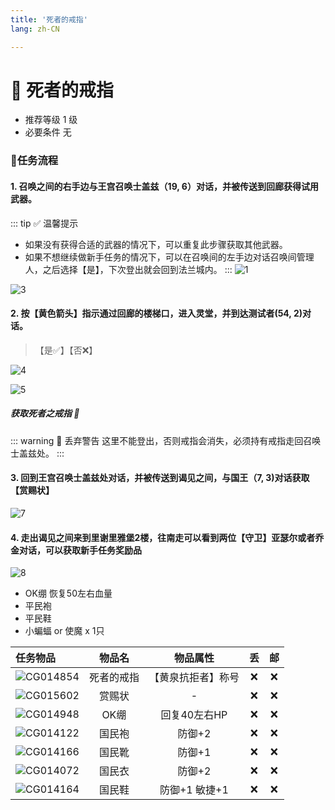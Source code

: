 ```yaml
---
title: '死者的戒指'
lang: zh-CN

---
```


<RouterBack />


# 📜 死者的戒指

- 推荐等级 1 级
- 必要条件 无

### 📝任务流程

#### 1. 召唤之间的右手边与王宫召唤士盖兹（19, 6）对话，并被传送到回廊获得试用武器。
::: tip ✅ 温馨提示
- 如果没有获得合适的武器的情况下，可以重复此步骤获取其他武器。
- 如果不想继续做新手任务的情况下，可以在召唤间的左手边对话召唤间管理人，之后选择【是】，下次登出就会回到法兰城内。
:::
![1](https://user-images.githubusercontent.com/78347270/115993070-05ad6480-a60c-11eb-8551-b2f007a9b5b4.png)

![3](https://user-images.githubusercontent.com/78347270/115993113-4a390000-a60c-11eb-8803-168bf4aa450d.png)

#### 2. 按【黄色箭头】指示通过回廊的楼梯口，进入灵堂，并到达测试者(54, 2)对话。
> 【是✅】【否❌】

![4](https://user-images.githubusercontent.com/78347270/115993171-92f0b900-a60c-11eb-9cad-24cc83119c7c.png)

![5](https://user-images.githubusercontent.com/78347270/115993213-cfbcb000-a60c-11eb-9f0f-97e764754b04.png)

##### 获取死者之戒指 💍
::: warning 🚨 丢弃警告
这里不能登出，否则戒指会消失，必须持有戒指走回召唤士盖兹处。
:::

#### 3. 回到王宫召唤士盖兹处对话，并被传送到谒见之间，与国王（7, 3)对话获取【赏赐状】

![7](https://user-images.githubusercontent.com/78347270/115993463-d1d33e80-a60d-11eb-953b-f263ebdfd595.png)


#### 4. 走出谒见之间来到里谢里雅堡2楼，往南走可以看到两位【守卫】亚瑟尔或者乔金对话，可以获取新手任务奖励品

![8](https://user-images.githubusercontent.com/78347270/115993492-f16a6700-a60d-11eb-9b64-bec6f9cebfd0.png)
- OK绷 恢复50左右血量
- 平民袍
- 平民鞋
- 小蝙蝠 or 使魔 x 1只



| 任务物品 | 物品名 | 物品属性 | 丢 | 邮 |
| :---- |:-------------:|:-------------:|:-------------:|:-------------:|
| ![CG014854](https://user-images.githubusercontent.com/78347270/116801034-2102fd00-ab41-11eb-91cd-04c483df1824.gif) |  死者的戒指  |  【黄泉抗拒者】称号  |  :x:  |  :x:  |
| ![CG015602](https://user-images.githubusercontent.com/78347270/116801033-2102fd00-ab41-11eb-90b3-69a0ce5d77f5.gif) |  赏赐状  |  -  |  :x:  |  :x:  |
| ![CG014948](https://user-images.githubusercontent.com/78347270/116801032-206a6680-ab41-11eb-812d-9b720ef378a9.gif) |  OK绷  | 回复40左右HP |  :x:  |  :x:  |
| ![CG014122](https://user-images.githubusercontent.com/78347270/116801031-206a6680-ab41-11eb-8880-44f0521891a7.gif) |  国民袍  | 防御+2 |  :x:  |  :x:  |
| ![CG014166](https://user-images.githubusercontent.com/78347270/116801029-1fd1d000-ab41-11eb-8aa6-837803c6a023.gif) |  国民靴  | 防御+1 |  :x:  |  :x:  |
| ![CG014072](https://user-images.githubusercontent.com/78347270/116801030-1fd1d000-ab41-11eb-895a-3d100dbaf701.gif) |  国民衣  | 防御+2 |  :x:  |  :x:  |
| ![CG014164](https://user-images.githubusercontent.com/78347270/116801026-1ea0a300-ab41-11eb-9226-74845df8eb6e.gif) |  国民鞋  | 防御+1 敏捷+1 |  :x:  |  :x:  |




